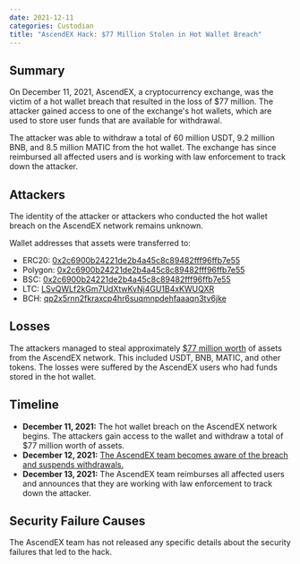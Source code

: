 ```yaml
---
date: 2021-12-11
categories: Custodian
title: "AscendEX Hack: $77 Million Stolen in Hot Wallet Breach"
---
```


## Summary

On December 11, 2021, AscendEX, a cryptocurrency exchange, was the victim of a hot wallet breach that resulted in the loss of $77 million. The attacker gained access to one of the exchange's hot wallets, which are used to store user funds that are available for withdrawal.

The attacker was able to withdraw a total of 60 million USDT, 9.2 million BNB, and 8.5 million MATIC from the hot wallet. The exchange has since reimbursed all affected users and is working with law enforcement to track down the attacker.

## Attackers

The identity of the attacker or attackers who conducted the hot wallet breach on the AscendEX network remains unknown. 

Wallet addresses that assets were transferred to:
- ERC20: [0x2c6900b24221de2b4a45c8c89482fff96ffb7e55](https://etherscan.io/address/0x2c6900b24221de2b4a45c8c89482fff96ffb7e55) 
- Polygon: [0x2c6900b24221de2b4a45c8c89482fff96ffb7e55](https://polygonscan.com/address/0x2c6900b24221de2b4a45c8c89482fff96ffb7e55) 
- BSC: [0x2c6900b24221de2b4a45c8c89482fff96ffb7e55](https://bscscan.com/address/0x2C6900b24221dE2B4A45c8c89482fFF96FFB7E55) 
- LTC: [LSvQWLf2kGm7UdXtwKvNj4GU1B4xKWUQXR](https://blockchair.com/litecoin/address/LSvQWLf2kGm7UdXtwKvNj4GU1B4xKWUQXR) 
- BCH: [qp2x5rnn2fkraxcp4hr6suqmnpdehfaaaqn3tv6jke](https://blockchair.com/bitcoin-cash/address/qp2x5rnn2fkraxcp4hr6suqmnpdehfaaaqn3tv6jke)

## Losses

The attackers managed to steal approximately [$77 million worth](https://twitter.com/peckshield/status/1469915194004766722) of assets from the AscendEX network. This included USDT, BNB, MATIC, and other tokens. The losses were suffered by the AscendEX users who had funds stored in the hot wallet.

## Timeline

- **December 11, 2021:** The hot wallet breach on the AscendEX network begins. The attackers gain access to the wallet and withdraw a total of $77 million worth of assets.
- **December 12, 2021:** [The AscendEX team becomes aware of the breach and suspends withdrawals.](https://twitter.com/_AscendEX/status/1470029513551761412)
- **December 13, 2021:** The AscendEX team reimburses all affected users and announces that they are working with law enforcement to track down the attacker.

## Security Failure Causes

The AscendEX team has not released any specific details about the security failures that led to the hack. 
